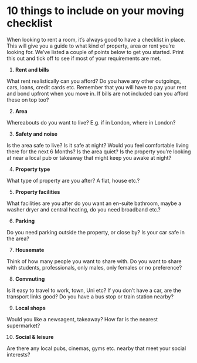 10 things to include on your moving checklist
=============================================

When looking to rent a room, it’s always good to have a checklist in place. This
will give you a guide to what kind of property, area or rent you’re looking for.
We’ve listed a couple of points below to get you started. Print this out and
tick off to see if most of your requirements are met.


1. **Rent and bills**  

 What rent realistically can you afford? Do you have any other outgoings, cars, loans, credit cards etc.
 Remember that you will have to pay your rent and bond upfront when you move in. If bills are not included can you afford these on top too?

2. **Area**  

 Whereabouts do you want to live? E.g. if in London, where in London?

3. **Safety and noise**  

 Is the area safe to live? Is it safe at night? Would you feel comfortable living there for the next 6 Months? Is the area quiet?
 Is the property you’re looking at near a local pub or takeaway that might keep you awake at night?

4. **Property type**  

 What type of property are you after? A flat, house etc.?

5. **Property facilities**  

 What facilities are you after do you want an en-suite bathroom, maybe a washer dryer and central heating, do you need broadband etc.?

6. **Parking**  

 Do you need parking outside the property, or close by? Is your car safe in the area?

7. **Housemate**  

 Think of how many people you want to share with. Do you want to share with students, professionals, only males, only females or no preference?

8. **Commuting**  

 Is it easy to travel to work, town, Uni etc? If you don’t have a car, are the transport links good? Do you have a bus stop or train station nearby?

9. **Local shops**  

 Would you like a newsagent, takeaway? How far is the nearest supermarket?

10. **Social & leisure**  

 Are there any local pubs, cinemas, gyms etc. nearby that meet your social interests?
